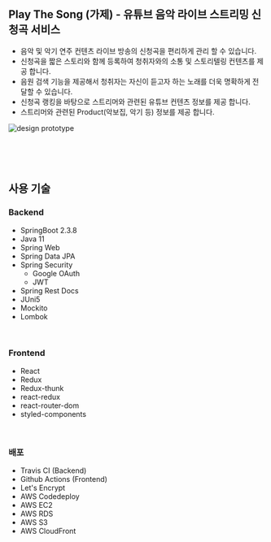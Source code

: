## Play The Song (가제) - 유튜브 음악 라이브 스트리밍 신청곡 서비스

- 음악 및 악기 연주 컨텐츠 라이브 방송의 신청곡을 편리하게 관리 할 수 있습니다.
- 신청곡을 짧은 스토리와 함께 등록하여 청취자와의 소통 및 스토리텔링 컨텐츠를 제공 합니다.
- 음원 검색 기능을 제공해서 청취자는 자신이 듣고자 하는 노래를 더욱 명확하게 전달할 수 있습니다.
- 신청곡 랭킹을 바탕으로 스트리머와 관련된 유튜브 컨텐츠 정보를 제공 합니다.
- 스트리머와 관련된 Product(악보집, 악기 등) 정보를 제공 합니다.

![design prototype](https://user-images.githubusercontent.com/49878687/111187879-cd236f80-85f7-11eb-869b-8585d7e502a8.png)

<br />
<br />
<br />

## 사용 기술

### Backend

- SpringBoot 2.3.8
- Java 11
- Spring Web
- Spring Data JPA
- Spring Security 
  - Google OAuth
  - JWT
- Spring Rest Docs
- JUni5
- Mockito
- Lombok

<br />

### Frontend

- React
- Redux
- Redux-thunk
- react-redux
- react-router-dom
- styled-components

<br />

### 배포

- Travis CI (Backend)
- Github Actions (Frontend)
- Let's Encrypt
- AWS Codedeploy
- AWS EC2
- AWS RDS
- AWS S3
- AWS CloudFront

